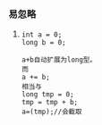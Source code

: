 ### 易忽略

1. 
    ```
    int a = 0;
    long b = 0;
    
    a+b自动扩展为long型。
    而
    a += b;
    相当与
    long tmp = 0;
    tmp = tmp + b;
    a=(tmp);//会截取
    ``` 



